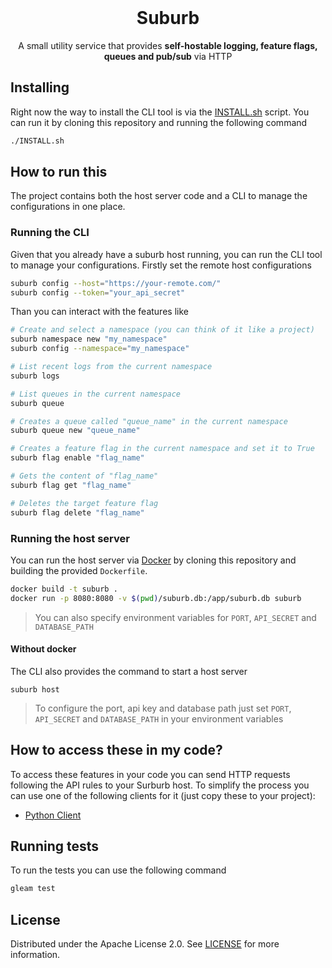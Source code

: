 <br/>
<p align="center">
  <h1 align="center">Suburb</h1>

  <p align="center">
    A small utility service that provides <strong>self-hostable logging, feature flags, queues and pub/sub</strong> via HTTP
  </p>
</p>

## Installing

Right now the way to install the CLI tool is via the [INSTALL.sh](https://github.com/lucaspellegrinelli/suburb/blob/main/INSTALL.sh) script. You can run it by cloning this repository and running the following command

```bash
./INSTALL.sh
```

## How to run this

The project contains both the host server code and a CLI to manage the configurations in one place.

### Running the CLI

Given that you already have a suburb host running, you can run the CLI tool to manage your configurations. Firstly set the remote host configurations

```bash
suburb config --host="https://your-remote.com/"
suburb config --token="your_api_secret"
```

Than you can interact with the features like

```bash
# Create and select a namespace (you can think of it like a project)
suburb namespace new "my_namespace"
suburb config --namespace="my_namespace"

# List recent logs from the current namespace
suburb logs

# List queues in the current namespace
suburb queue

# Creates a queue called "queue_name" in the current namespace
suburb queue new "queue_name"

# Creates a feature flag in the current namespace and set it to True
suburb flag enable "flag_name"

# Gets the content of "flag_name"
suburb flag get "flag_name"

# Deletes the target feature flag
suburb flag delete "flag_name"
```

### Running the host server

You can run the host server via [Docker](https://www.docker.com/) by cloning this repository and building the provided `Dockerfile`.

```bash
docker build -t suburb .
docker run -p 8080:8080 -v $(pwd)/suburb.db:/app/suburb.db suburb
```

> You can also specify environment variables for `PORT`, `API_SECRET` and `DATABASE_PATH`

#### Without docker

The CLI also provides the command to start a host server

```
suburb host
```

> To configure the port, api key and database path just set `PORT`, `API_SECRET` and `DATABASE_PATH` in your environment variables

## How to access these in my code?

To access these features in your code you can send HTTP requests following the API rules to your Surburb host. To simplify the process you can use one of the following clients for it (just copy these to your project):

 - [Python Client](https://github.com/lucaspellegrinelli/suburb/blob/main/clients/suburb.py)

## Running tests

To run the tests you can use the following command

```bash
gleam test
```

## License

Distributed under the Apache License 2.0. See [LICENSE](https://github.com/lucaspellegrinelli/suburb/blob/main/LICENSE) for more information.
